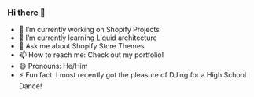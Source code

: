### Hi there 👋



- 🔭 I’m currently working on Shopify Projects
- 🌱 I’m currently learning Liquid architecture
- 💬 Ask me about Shopify Store Themes
- 📫 How to reach me: Check out my portfolio!
- 😄 Pronouns: He/Him
- ⚡ Fun fact: I most recently got the pleasure of DJing for a High School Dance!
